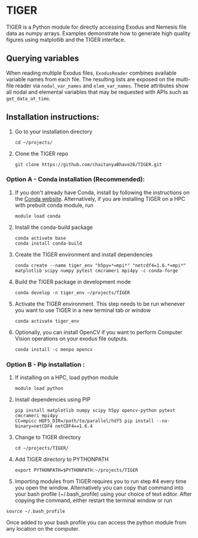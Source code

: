 # TIGER

TIGER is a Python module for directly accessing Exodus and Nemesis file data as numpy arrays. Examples demonstrate how to generate high quality figures using matplotlib and the TIGER interface.

## Querying variables
When reading multiple Exodus files, ``ExodusReader`` combines available variable
names from each file. The resulting lists are exposed on the multi-file reader
via ``nodal_var_names`` and ``elem_var_names``. These attributes show all nodal
and elemental variables that may be requested with APIs such as
``get_data_at_time``.

## Installation instructions:
1. Go to your installation directory
    ```
    cd ~/projects/
    ```
2. Clone the TIGER repo
    ```
    git clone https://github.com/chaitanyaBhave26/TIGER.git
    ```

### Option A - Conda installation (Recommended):
1. If you don't already have Conda, install by following the instructions on the [Conda website](https://docs.conda.io/projects/conda/en/latest/user-guide/install/index.html). Alternatively, if you are installing TIGER on a HPC with prebuilt conda module, run
    ```
    module load conda
    ```
2. Install the conda-build package
    ```
    conda activate base
    conda install conda-build
    ```
3. Create the TIGER environment and install dependencies
    ```
    conda create --name tiger_env "h5py=*=mpi*" "netcdf4=1.6.*=mpi*" matplotlib scipy numpy pytest cmcrameri mpi4py -c conda-forge
    ```
4. Build the TIGER package in development mode
    ```
    conda develop -n tiger_env ~/projects/TIGER 
    ```        
5. Activate the TIGER environment. This step needs to be run whenever you want to use TIGER in a new terminal tab or window
    ```
    conda activate tiger_env
    ```   
6. Optionally, you can install OpenCV if you want to perform Computer Vision operations on your exodus file outputs.
    ```
    conda install -c menpo opencv
    ```
  
### Option B - Pip installation :
1. If installing on a HPC, load python module
    ```
    module load python
    ```
2. Install dependencies using PIP
    ```
    pip install matplotlib numpy scipy h5py opencv-python pytest cmcrameri mpi4py
    CC=mpicc HDF5_DIR=/path/to/parallel/hdf5 pip install --no-binary=netCDF4 netCDF4==1.6.4
    ```
3. Change to TIGER directory
    ```
    cd ~/projects/TIGER/
    ```
4. Add TIGER directory to PYTHONPATH
    ```
    export PYTHONPATH=$PYTHONPATH:~/projects/TIGER
    ```
5. Importing modules from TIGER requires you to run step #4 every time you open the window. Alternatively you can copy that command into your bash profile (~/.bash_profile) using your choice of text editor. After copying the command, either restart the terminal window or run
  ```
  source ~/.bash_profile
  ```
Once added to your bash profile you can access the python module from any location on the computer.
